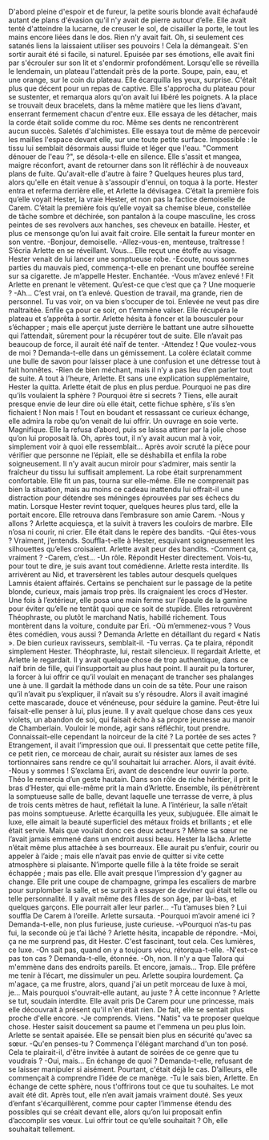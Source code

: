 

D'abord pleine d'espoir et de fureur, la petite souris blonde avait échafaudé autant de plans d'évasion qu'il n'y avait de pierre autour d’elle. Elle avait tenté d'atteindre la lucarne, de creuser le sol, de cisailler la porte, le tout les mains encore liées dans le dos. Rien n'y avait fait. Oh, si seulement ces satanés liens la laissaient utiliser ses pouvoirs ! Cela la démangeait. S'en sortir aurait été si facile, si naturel. Epuisée par ses émotions, elle avait fini par s'écrouler sur son lit et s'endormir profondément.
Lorsqu'elle se réveilla le lendemain, un plateau l'attendait près de la porte. Soupe, pain, eau, et une orange, sur le coin du plateau. Elle écarquilla les yeux, surprise. C'était plus que décent pour un repas de captive. Elle s'approcha du plateau pour se sustenter, et remarqua alors qu'on avait lui libéré les poignets. A la place se trouvait deux bracelets, dans la même matière que les liens d’avant, enserrant fermement chacun d'entre eux. Elle essaya de les détacher, mais la corde était solide comme du roc. Même ses dents ne rencontrèrent aucun succès. Saletés d'alchimistes.
Elle essaya tout de même de percevoir les mailles l'espace devant elle, sur une toute petite surface. Impossible : le tissu lui semblait désormais aussi fluide et léger que l'eau. "Comment dénouer de l'eau ?", se désola-t-elle en silence.
Elle s'assit et mangea, maigre réconfort, avant de retourner dans son lit réfléchir à de nouveaux plans de fuite. Qu'avait-elle d'autre à faire ?
Quelques heures plus tard, alors qu'elle en était venue à s'assoupir d'ennui, on toqua à la porte. Hester entra et referma derrière elle, et Arlette la dévisagea. C’était la première fois qu’elle voyait Hester, la vraie Hester, et non pas la factice demoiselle de Carem. C’était la première fois qu’elle voyait sa chemise bleue, constellée de tâche sombre et déchirée, son pantalon à la coupe masculine, les cross peintes de ses revolvers aux hanches, ses cheveux en bataille. Hester, et plus ce mensonge qu’on lui avait fait croire. Elle sentait la fureur monter en son ventre.
-Bonjour, demoiselle.
-Allez-vous-en, menteuse, traîtresse ! S’écria Arlette en se réveillant. Vous… Elle reçut une étoffe au visage. Hester venait de lui lancer une somptueuse robe.
-Ecoute, nous sommes parties du mauvais pied, commença-t-elle en prenant une bouffée sereine sur sa cigarette. Je m’appelle Hester. Enchantée.
-Vous m’avez enlevé ! Fit Arlette en prenant le vêtement. Qu’est-ce que c’est que ça ? Une moquerie ?
-Ah… C’est vrai, on t’a enlevé. Question de travail, ma grande, rien de personnel. Tu vas voir, on va bien s’occuper de toi. Enlevée ne veut pas dire maltraitée. Enfile ça pour ce soir, on t’emmène valser. 
Elle récupéra le plateau et s’apprêta à sortir. Arlette hésita à foncer et la bousculer pour s’échapper ; mais elle aperçut juste derrière le battant une autre silhouette qui l’attendait, sûrement pour la récupérer tout de suite. Elle n’avait pas beaucoup de force, il aurait été naïf de tenter.
-Attendez ! Que voulez-vous de moi ? Demanda-t-elle dans un gémissement. La colère éclatait comme une bulle de savon pour laisser place à une confusion et une détresse tout à fait honnêtes.
-Rien de bien méchant, mais il n’y a pas lieu d’en parler tout de suite. A tout à l’heure, Arlette.
Et sans une explication supplémentaire, Hester la quitta. Arlette était de plus en plus perdue. Pourquoi ne pas dire qu’ils voulaient la sphère ? Pourquoi être si secrets ? Tiens, elle aurait presque envie de leur dire où elle était, cette fichue sphère, s’ils s’en fichaient ! Non mais ! Tout en boudant et ressassant ce curieux échange, elle admira la robe qu’on venait de lui offrir. Un ouvrage en soie verte. Magnifique.
Elle la refusa d’abord, puis se laissa attirer par la jolie chose qu’on lui proposait là. Oh, après tout, il n’y avait aucun mal à voir, simplement voir à quoi elle ressemblait…
Après avoir scruté la pièce pour vérifier que personne ne l’épiait, elle se déshabilla et enfila la robe soigneusement. Il n’y avait aucun miroir pour s’admirer, mais sentir la fraîcheur du tissu lui suffisait amplement. La robe était surprenamment confortable. Elle fit un pas, tourna sur elle-même. Elle ne comprenait pas bien la situation, mais au moins ce cadeau inattendu lui offrait-il une distraction pour détendre ses méninges éprouvées par ses échecs du matin.
Lorsque Hester revint toquer, quelques heures plus tard, elle la portait encore. Elle retrouva dans l’embrasure son amie Carem.
-Nous y allons ? 
Arlette acquiesça, et la suivit à travers les couloirs de marbre. Elle n’osa ni courir, ni crier. Elle était dans le repère des bandits. 
-Qui êtes-vous ? Vraiment, j’entends. Souffla-t-elle à Hester, esquivant soigneusement les silhouettes qu’elles croisaient. Arlette avait peur des bandits.
-Comment ça, vraiment ? 
-Carem, c’est…
-Un rôle. Répondit Hester directement. Vois-tu, pour tout te dire, je suis avant tout comédienne.
Arlette resta interdite. Ils arrivèrent au Nid, et traversèrent les tables autour desquels quelques Lamnis étaient affairés. Certains se penchaient sur le passage de la petite blonde, curieux, mais jamais trop près. Ils craignaient les crocs d’Hester. Une fois à l’extérieur, elle posa une main ferme sur l’épaule de la gamine pour éviter qu’elle ne tentât quoi que ce soit de stupide. Elles retrouvèrent Théophraste, ou plutôt le marchand Natis, habillé richement. Tous montèrent dans la voiture, conduite par Eri. 
-Où m’emmenez-vous ? Vous êtes comédien, vous aussi ? Demanda Arlette en détaillant du regard « Natis ». De bien curieux ravisseurs, semblait-il. 
-Tu verras. Ça te plaira, répondit simplement Hester. Théophraste, lui, restait silencieux. Il regardait Arlette, et Arlette le regardait. Il y avait quelque chose de trop authentique, dans ce naïf brin de fille, qui l’insupportait au plus haut point. Il aurait pu la torturer, la forcer à lui offrir ce qu’il voulait en menaçant de trancher ses phalanges une à une. Il gardait la méthode dans un coin de sa tête. Pour une raison qu’il n’avait pu s’expliquer, il n’avait su s’y résoudre. Alors il avait imaginé cette mascarade, douce et vénéneuse, pour séduire la gamine. Peut-être lui faisait-elle penser à lui, plus jeune. Il y avait quelque chose dans ces yeux violets, un abandon de soi, qui faisait écho à sa propre jeunesse au manoir de Chamberlain. Vouloir le monde, agir sans réfléchir, tout prendre. Connaissait-elle cependant la noirceur de la cité ? La portée de ses actes ? Etrangement, il avait l’impression que oui. Il pressentait que cette petite fille, ce petit rien, ce morceau de chair, aurait su résister aux lames de ses tortionnaires sans rendre ce qu’il souhaitait lui arracher. Alors, il avait évité. 
-Nous y sommes ! S’exclama Eri, avant de descendre leur ouvrir la porte. Théo le remercia d’un geste hautain. Dans son rôle de riche héritier, il prit le bras d’Hester, qui elle-même prit la main d’Arlette. Ensemble, ils pénétrèrent la somptueuse salle de balle, devant laquelle une terrasse de verre, à plus de trois cents mètres de haut, reflétait la lune. 
A l’intérieur, la salle n’était pas moins somptueuse. Arlette écarquilla les yeux, subjuguée. Elle aimait le luxe, elle aimait la beauté superficiel des métaux froids et brillants ; et elle était servie. Mais que voulait donc ces deux acteurs ? Même sa sœur ne l’avait jamais emmené dans un endroit aussi beau. Hester la lâcha. Arlette n’était même plus attachée à ses bourreaux. Elle aurait pu s’enfuir, courir ou appeler à l’aide ; mais elle n’avait pas envie de quitter si vite cette atmosphère si plaisante. N’importe quelle fille à la tête froide se serait échappée ; mais pas elle. Elle avait presque l’impression d’y gagner au change. Elle prit une coupe de champagne, grimpa les escaliers de marbre pour surplomber la salle, et se surprit à essayer de deviner qui était telle ou telle personnalité. Il y avait même des filles de son âge, par là-bas, et quelques garçons. Elle pourrait aller leur parler...
-Tu t’amuses bien ? Lui souffla De Carem à l’oreille. Arlette sursauta.
-Pourquoi m’avoir amené ici ? Demanda-t-elle, non plus furieuse, juste curieuse.
-vPourquoi n’as-tu pas fui, la seconde où je t’ai lâché ?
Arlette hésita, incapable de répondre.
  -Moi, ça ne me surprend pas, dit Hester. C'est fascinant, tout cela. Ces lumières, ce luxe.
  -On sait pas, quand on y a toujours vécu, rétorqua-t-elle.
  -N'est-ce pas ton cas ? Demanda-t-elle, étonnée.
  -Oh, non. Il n'y a que Talora qui m'emmène dans des endroits pareils. Et encore, jamais... Trop. Elle préfère me tenir à l’écart, me dissimuler un peu. Arlette soupira lourdement. Ça m'agace, ça me frustre, alors, quand j'ai un petit morceau de luxe à moi, je...
Mais pourquoi s'ouvrait-elle autant, au juste ? À cette inconnue ? Arlette se tut, soudain interdite. Elle avait pris De Carem pour une princesse, mais elle découvrait à présent qu'il n'en était rien. De fait, elle se sentait plus proche d'elle encore. 
  -Je comprends. Viens. "Natis" va te proposer quelque chose.
  Hester saisit doucement sa paume et l'emmena un peu plus loin. Arlette se sentait apaisée. Elle se pensait bien plus en sécurité qu'avec sa sœur.
  -Qu'en penses-tu ? Commença l'élégant marchand d'un ton posé. Cela te plairait-il, d'être invitée à autant de soirées de ce genre que tu voudrais ?
  -Oui, mais... En échange de quoi ? Demanda-t-elle, refusant de se laisser manipuler si aisément. Pourtant, c'était déjà le cas. D’ailleurs, elle commençait à comprendre l’idée de ce manège.
  -Tu le sais bien, Arlette. En échange de cette sphère, nous t'offrirons tout ce que tu souhaites.
  Le mot avait été dit. Après tout, elle n’en avait jamais vraiment douté. Ses yeux d’enfant s'écarquillèrent, comme pour capter l’immense étendu des possibles qui se créait devant elle, alors qu’on lui proposait enfin d’accomplir ses vœux. Lui offrir tout ce qu’elle souhaitait ?
Oh, elle souhaitait tellement.
 
